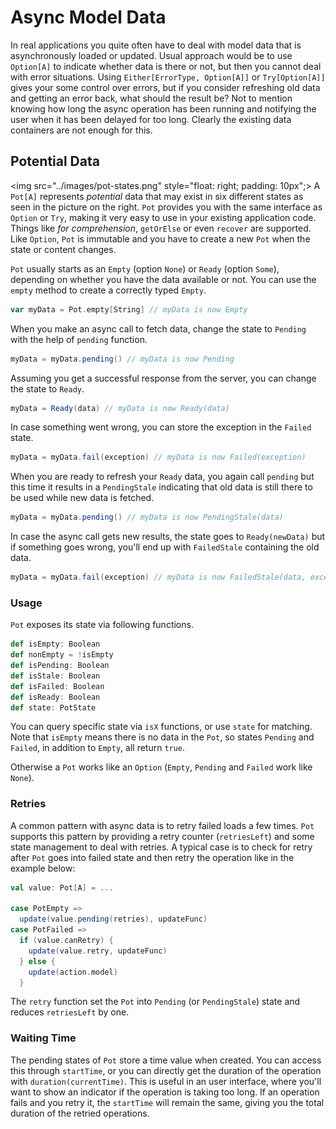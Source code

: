 # Async Model Data

In real applications you quite often have to deal with model data that is asynchronously loaded or updated. Usual approach would be to use `Option[A]` to
indicate whether data is there or not, but then you cannot deal with error situations. Using `Either[ErrorType, Option[A]]` or `Try[Option[A]]` gives your some
control over errors, but if you consider refreshing old data and getting an error back, what should the result be? Not to mention knowing how long the async
operation has been running and notifying the user when it has been delayed for too long. Clearly the existing data containers are not enough for this.

## Potential Data

<img src="../images/pot-states.png" style="float: right; padding: 10px";>
A `Pot[A]` represents _potential_ data that may exist in six different states as seen in the picture on the right. `Pot` provides you with the same interface as
`Option` or `Try`, making it very easy to use in your existing application code. Things like _for comprehension_, `getOrElse` or even `recover` are supported.
Like `Option`, `Pot` is immutable and you have to create a new `Pot` when the state or content changes.

`Pot` usually starts as an `Empty` (option `None`) or `Ready` (option `Some`), depending on whether you have the data available or not. You can use the `empty`
method to create a correctly typed `Empty`.

```scala
var myData = Pot.empty[String] // myData is now Empty
```

When you make an async call to fetch data, change the state to `Pending` with the help of `pending` function.

```scala
myData = myData.pending() // myData is now Pending
```

Assuming you get a successful response from the server, you can change the state to `Ready`.

```scala
myData = Ready(data) // myData is now Ready(data)
```

In case something went wrong, you can store the exception in the `Failed` state.

```scala
myData = myData.fail(exception) // myData is now Failed(exception)
```

When you are ready to refresh your `Ready` data, you again call `pending` but this time it results in a `PendingStale` indicating that old data is still there to be
used while new data is fetched.

```scala
myData = myData.pending() // myData is now PendingStale(data)
```

In case the async call gets new results, the state goes to `Ready(newData)` but if something goes wrong, you'll end up with `FailedStale` containing the
old data.

```scala
myData = myData.fail(exception) // myData is now FailedStale(data, exception)
```

### Usage

`Pot` exposes its state via following functions.

```scala
def isEmpty: Boolean
def nonEmpty = !isEmpty
def isPending: Boolean
def isStale: Boolean
def isFailed: Boolean
def isReady: Boolean
def state: PotState
```

You can query specific state via `isX` functions, or use `state` for matching. Note that `isEmpty` means there is no data in the `Pot`, so states `Pending` and
`Failed`, in addition to `Empty`, all return `true`.

Otherwise a `Pot` works like an `Option` (`Empty`, `Pending` and `Failed` work like `None`).

### Retries

A common pattern with async data is to retry failed loads a few times. `Pot` supports this pattern by providing a retry counter (`retriesLeft`) and some state
management to deal with retries. A typical case is to check for retry after `Pot` goes into failed state and then retry the operation like in the example below:

```scala
val value: Pot[A] = ...

case PotEmpty =>
  update(value.pending(retries), updateFunc)
case PotFailed =>
  if (value.canRetry) {
    update(value.retry, updateFunc)
  } else {
    update(action.model)
  }
```

The `retry` function set the `Pot` into `Pending` (or `PendingStale`) state and reduces `retriesLeft` by one.

### Waiting Time

The pending states of `Pot` store a time value when created. You can access this through `startTime`, or you can directly get the duration of the operation
with `duration(currentTime)`. This is useful in an user interface, where you'll want to show an indicator if the operation is taking too long. If
an operation fails and you retry it, the `startTime` will remain the same, giving you the total duration of the retried operations.

